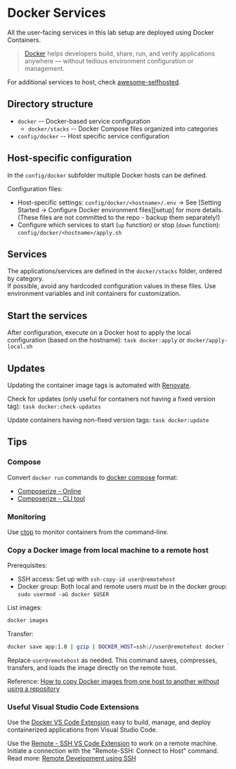 # Docker Services

All the user-facing services in this lab setup are deployed using Docker Containers.

> [Docker](https://www.docker.com/) helps developers build, share, run, and verify applications anywhere — without tedious environment configuration or management.

For additional services to host, check [awesome-selfhosted](https://github.com/awesome-selfhosted/awesome-selfhosted).

## Directory structure

- `docker` -- Docker-based service configuration
  - `docker/stacks` -- Docker Compose files organized into categories
- `config/docker` -- Host specific service configuration

## Host-specific configuration

In the `config/docker` subfolder multiple Docker hosts can be defined.

Configuration files:
- Host-specific settings: `config/docker/<hostname>/.env` -> See [Setting Started -> Configure Docker environment files][setup] for more details. (These files are not committed to the repo - backup them separately!)
- Configure which services to start (`up` function) or stop (`down` function): `config/docker/<hostname>/apply.sh`

## Services

The applications/services are defined in the `docker/stacks` folder, ordered by category.  
If possible, avoid any hardcoded configuration values in these files. Use environment variables and init containers for customization.

## Start the services

After configuration, execute on a Docker host to apply the local configuration (based on the hostname):
`task docker:apply` or `docker/apply-local.sh`

## Updates

Updating the container image tags is automated with [Renovate](https://docs.renovatebot.com/).

Check for updates (only useful for containers not having a fixed version tag): `task docker:check-updates`

Update containers having non-fixed version tags: `task docker:update`

## Tips

### Compose

Convert `docker run` commands to [docker compose](https://docs.docker.com/compose/compose-file/) format:
- [Composerize - Online](https://www.composerize.com/)
- [Composerize - CLI tool](https://github.com/composerize/composerize)

### Monitoring

Use [ctop](https://github.com/bcicen/ctop) to monitor containers from the command-line.

### Copy a Docker image from local machine to a remote host

Prerequisites:
- SSH access: Set up with `ssh-copy-id user@remotehost`
- Docker group: Both local and remote users must be in the docker group: `sudo usermod -aG docker $USER`

List images:
```sh
docker images
```

Transfer:
```sh
docker save app:1.0 | gzip | DOCKER_HOST=ssh://user@remotehost docker load
```

Replace `user@remotehost` as needed.
This command saves, compresses, transfers, and loads the image directly on the remote host.

Reference: [How to copy Docker images from one host to another without using a repository](https://stackoverflow.com/questions/23935141/how-to-copy-docker-images-from-one-host-to-another-without-using-a-repository)

### Useful Visual Studio Code Extensions

Use the [Docker VS Code Extension](https://marketplace.visualstudio.com/items?itemName=ms-azuretools.vscode-docker) easy to build, manage, and deploy containerized applications from Visual Studio Code.

Use the [Remote - SSH VS Code Extension](https://marketplace.visualstudio.com/items?itemName=ms-vscode-remote.remote-ssh) to work on a remote machine.  
Initiate a connection with the "Remote-SSH: Connect to Host" command.  
Read more: [Remote Development using SSH](https://code.visualstudio.com/docs/remote/ssh)
